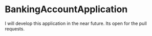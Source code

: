 # BankingAccountApplication
I will develop this application in the near future. Its open for the pull requests.
